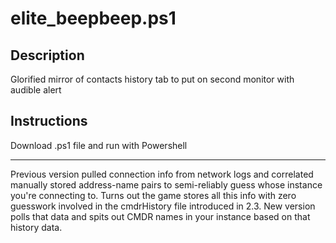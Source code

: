 # elite_beepbeep.ps1

## Description

Glorified mirror of contacts history tab to put on second monitor with audible alert

## Instructions

Download .ps1 file and run with Powershell

----

Previous version pulled connection info from network logs and correlated manually stored address-name pairs to semi-reliably guess whose instance you're connecting to.  Turns out the game stores all this info with zero guesswork involved in the cmdrHistory file introduced in 2.3. New version polls that data and spits out CMDR names in your instance based on that history data.
